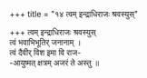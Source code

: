 +++
title = "१४ त्वम् इन्द्राधिराजः श्रवस्युस्"

+++
त्वम् इन्द्राधिराजः श्रवस्युस्  
त्वं भवाभिभूतिर् जनानाम् ।  
त्वं दैवीर् विश इमा वि राज-  
-आयुष्मत् क्षत्रम् अजरं ते अस्तु ॥
